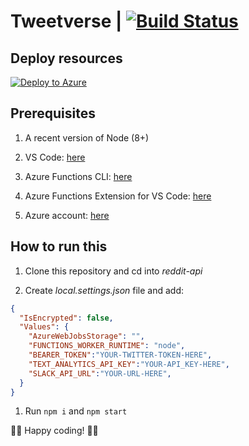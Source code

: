 # Tweetverse | [![Build Status](https://dev.azure.com/sicotin/sicotin/_apis/build/status/simonaco.tweetverse?branchName=master)](https://dev.azure.com/sicotin/sicotin/_build/latest?definitionId=20&branchName=master)

## Deploy resources

[![Deploy to Azure](https://azuredeploy.net/deploybutton.png)](https://portal.azure.com/#create/Microsoft.Template/uri/https%3A%2F%2Fraw.githubusercontent.com%2Fsimonaco%2Ftweetverse%2Fmaster%2Fazuredeploy.json)

## Prerequisites

1. A recent version of Node (8+)

1. VS Code: [here](https://code.visualstudio.com/download/?WT.mc_id=tweetverse-github-sicotin)

1. Azure Functions CLI: [here](https://docs.microsoft.com/en-us/azure/azure-functions/functions-run-local?WT.mc_id=tweetverse-github-sicotin)  

1. Azure Functions Extension for VS Code: [here](https://marketplace.visualstudio.com/items/?WT.mc_id=tweetverse-github-sicotin&itemName=ms-azuretools.vscode-azurefunctions)  

1. Azure account: [here](https://azure.microsoft.com/en-us/free/?wt.mc_id=tweetverse-github-sicotin)

## How to run this

1. Clone this repository and cd into *reddit-api*

1. Create *local.settings.json* file and add:

```json
{
  "IsEncrypted": false,
  "Values": {
    "AzureWebJobsStorage": "",
    "FUNCTIONS_WORKER_RUNTIME": "node",
    "BEARER_TOKEN":"YOUR-TWITTER-TOKEN-HERE",
    "TEXT_ANALYTICS_API_KEY":"YOUR-API_KEY-HERE",
    "SLACK_API_URL":"YOUR-URL-HERE",
  }
}
```

1. Run ```npm i``` and ```npm start```


🙋🏼 Happy coding! 🙋🏼